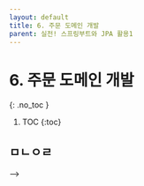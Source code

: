 ```yaml
---
layout: default
title: 6. 주문 도메인 개발
parent: 실전! 스프링부트와 JPA 활용1
---
```


# 6. 주문 도메인 개발
{: .no_toc }

1. TOC
{:toc}

## ㅁㄴㅇㄹ

-->